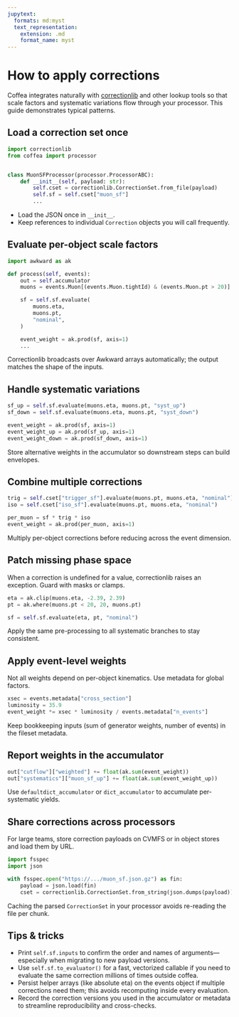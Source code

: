 ```yaml
---
jupytext:
  formats: md:myst
  text_representation:
    extension: .md
    format_name: myst
---
```


# How to apply corrections

Coffea integrates naturally with [correctionlib](https://cms-nanoaod.github.io/correctionlib/) and other lookup tools so that scale factors and systematic variations flow through your processor. This guide demonstrates typical patterns.

## Load a correction set once

```python
import correctionlib
from coffea import processor


class MuonSFProcessor(processor.ProcessorABC):
    def __init__(self, payload: str):
        self.cset = correctionlib.CorrectionSet.from_file(payload)
        self.sf = self.cset["muon_sf"]
        ...
```

- Load the JSON once in `__init__`.
- Keep references to individual `Correction` objects you will call frequently.

## Evaluate per-object scale factors

```python
import awkward as ak

def process(self, events):
    out = self.accumulator
    muons = events.Muon[(events.Muon.tightId) & (events.Muon.pt > 20)]

    sf = self.sf.evaluate(
        muons.eta,
        muons.pt,
        "nominal",
    )

    event_weight = ak.prod(sf, axis=1)
    ...
```

Correctionlib broadcasts over Awkward arrays automatically; the output matches the shape of the inputs.

## Handle systematic variations

```python
sf_up = self.sf.evaluate(muons.eta, muons.pt, "syst_up")
sf_down = self.sf.evaluate(muons.eta, muons.pt, "syst_down")

event_weight = ak.prod(sf, axis=1)
event_weight_up = ak.prod(sf_up, axis=1)
event_weight_down = ak.prod(sf_down, axis=1)
```

Store alternative weights in the accumulator so downstream steps can build envelopes.

## Combine multiple corrections

```python
trig = self.cset["trigger_sf"].evaluate(muons.pt, muons.eta, "nominal")
iso = self.cset["iso_sf"].evaluate(muons.pt, muons.eta, "nominal")

per_muon = sf * trig * iso
event_weight = ak.prod(per_muon, axis=1)
```

Multiply per-object corrections before reducing across the event dimension.

## Patch missing phase space

When a correction is undefined for a value, correctionlib raises an exception. Guard with masks or clamps.

```python
eta = ak.clip(muons.eta, -2.39, 2.39)
pt = ak.where(muons.pt < 20, 20, muons.pt)

sf = self.sf.evaluate(eta, pt, "nominal")
```

Apply the same pre-processing to all systematic branches to stay consistent.

## Apply event-level weights

Not all weights depend on per-object kinematics. Use metadata for global factors.

```python
xsec = events.metadata["cross_section"]
luminosity = 35.9
event_weight *= xsec * luminosity / events.metadata["n_events"]
```

Keep bookkeeping inputs (sum of generator weights, number of events) in the fileset metadata.

## Report weights in the accumulator

```python
out["cutflow"]["weighted"] += float(ak.sum(event_weight))
out["systematics"]["muon_sf_up"] += float(ak.sum(event_weight_up))
```

Use `defaultdict_accumulator` or `dict_accumulator` to accumulate per-systematic yields.

## Share corrections across processors

For large teams, store correction payloads on CVMFS or in object stores and load them by URL.

```python
import fsspec
import json

with fsspec.open("https://.../muon_sf.json.gz") as fin:
    payload = json.load(fin)
    cset = correctionlib.CorrectionSet.from_string(json.dumps(payload))
```

Caching the parsed `CorrectionSet` in your processor avoids re-reading the file per chunk.

## Tips & tricks

- Print `self.sf.inputs` to confirm the order and names of arguments—especially when migrating to new payload versions.
- Use `self.sf.to_evaluator()` for a fast, vectorized callable if you need to evaluate the same correction millions of times outside coffea.
- Persist helper arrays (like absolute eta) on the events object if multiple corrections need them; this avoids recomputing inside every evaluation.
- Record the correction versions you used in the accumulator or metadata to streamline reproducibility and cross-checks.
